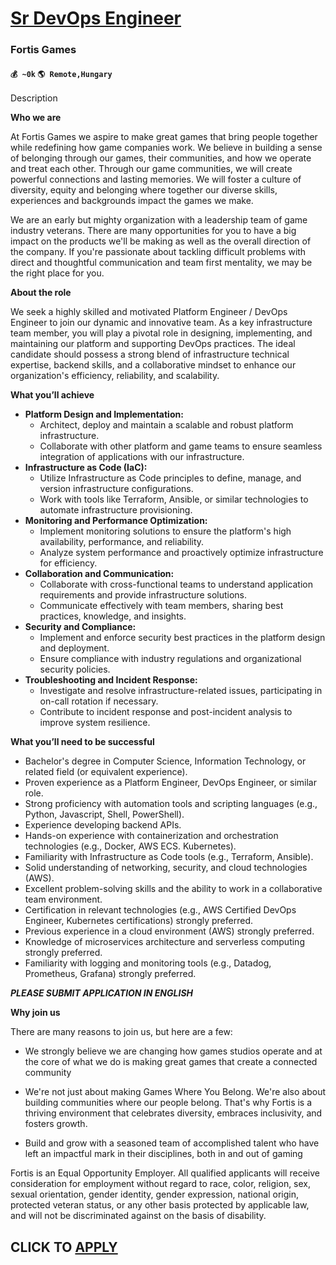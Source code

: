 # [Sr DevOps Engineer](https://www.remotewlb.com/apply/sr-devops-engineer-81413)  
### Fortis Games  
#### `💰 ~0k` `🌎 Remote,Hungary`  

Description

**Who we are**

At Fortis Games we aspire to make great games that bring people together while redefining how game companies work. We believe in building a sense of belonging through our games, their communities, and how we operate and treat each other. Through our game communities, we will create powerful connections and lasting memories. We will foster a culture of diversity, equity and belonging where together our diverse skills, experiences and backgrounds impact the games we make.

We are an early but mighty organization with a leadership team of game industry veterans. There are many opportunities for you to have a big impact on the products we'll be making as well as the overall direction of the company. If you're passionate about tackling difficult problems with direct and thoughtful communication and team first mentality, we may be the right place for you.

 **About the role**

We seek a highly skilled and motivated Platform Engineer / DevOps Engineer to join our dynamic and innovative team. As a key infrastructure team member, you will play a pivotal role in designing, implementing, and maintaining our platform and supporting DevOps practices. The ideal candidate should possess a strong blend of infrastructure technical expertise, backend skills, and a collaborative mindset to enhance our organization's efficiency, reliability, and scalability.

**What you’ll achieve**

  * **Platform Design and Implementation:**
    * Architect, deploy and maintain a scalable and robust platform infrastructure.
    * Collaborate with other platform and game teams to ensure seamless integration of applications with our infrastructure.
  * **Infrastructure as Code (IaC):**
    * Utilize Infrastructure as Code principles to define, manage, and version infrastructure configurations.
    * Work with tools like Terraform, Ansible, or similar technologies to automate infrastructure provisioning.
  * **Monitoring and Performance Optimization:**
    * Implement monitoring solutions to ensure the platform's high availability, performance, and reliability.
    * Analyze system performance and proactively optimize infrastructure for efficiency.
  * **Collaboration and Communication:**
    * Collaborate with cross-functional teams to understand application requirements and provide infrastructure solutions.
    * Communicate effectively with team members, sharing best practices, knowledge, and insights.
  * **Security and Compliance:**
    * Implement and enforce security best practices in the platform design and deployment.
    * Ensure compliance with industry regulations and organizational security policies.
  * **Troubleshooting and Incident Response:**
    * Investigate and resolve infrastructure-related issues, participating in on-call rotation if necessary.
    * Contribute to incident response and post-incident analysis to improve system resilience.

**What you’ll need to be successful**

  * Bachelor's degree in Computer Science, Information Technology, or related field (or equivalent experience).
  * Proven experience as a Platform Engineer, DevOps Engineer, or similar role.
  * Strong proficiency with automation tools and scripting languages (e.g., Python, Javascript, Shell, PowerShell).
  * Experience developing backend APIs.
  * Hands-on experience with containerization and orchestration technologies (e.g., Docker, AWS ECS. Kubernetes).
  * Familiarity with Infrastructure as Code tools (e.g., Terraform, Ansible).
  * Solid understanding of networking, security, and cloud technologies (AWS).
  * Excellent problem-solving skills and the ability to work in a collaborative team environment.
  * Certification in relevant technologies (e.g., AWS Certified DevOps Engineer, Kubernetes certifications) strongly preferred.
  * Previous experience in a cloud environment (AWS) strongly preferred.
  * Knowledge of microservices architecture and serverless computing strongly preferred.
  * Familiarity with logging and monitoring tools (e.g., Datadog, Prometheus, Grafana) strongly preferred.

***PLEASE SUBMIT APPLICATION IN ENGLISH***

 **Why join us**

There are many reasons to join us, but here are a few:

  * We strongly believe we are changing how games studios operate and at the core of what we do is making great games that create a connected community
  * We're not just about making Games Where You Belong. We're also about building communities where our people belong. That's why Fortis is a thriving environment that celebrates diversity, embraces inclusivity, and fosters growth.

  * Build and grow with a seasoned team of accomplished talent who have left an impactful mark in their disciplines, both in and out of gaming

Fortis is an Equal Opportunity Employer. All qualified applicants will receive consideration for employment without regard to race, color, religion, sex, sexual orientation, gender identity, gender expression, national origin, protected veteran status, or any other basis protected by applicable law, and will not be discriminated against on the basis of disability.

  
## CLICK TO [APPLY](https://www.remotewlb.com/apply/sr-devops-engineer-81413)

